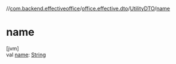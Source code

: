 //[com.backend.effectiveoffice](IdeaProjects/labs-office-elevator/effectiveOfficeBackend/documentation/gfm/index.md)/[office.effective.dto](IdeaProjects/labs-office-elevator/effectiveOfficeBackend/documentation/gfm/com.backend.effectiveoffice/office.effective.dto/index.md)/[UtilityDTO](IdeaProjects/labs-office-elevator/effectiveOfficeBackend/documentation/gfm/com.backend.effectiveoffice/office.effective.dto/-utility-d-t-o/index.md)/[name](IdeaProjects/labs-office-elevator/effectiveOfficeBackend/documentation/gfm/com.backend.effectiveoffice/office.effective.dto/-utility-d-t-o/name.md)

# name

[jvm]\
val [name](IdeaProjects/labs-office-elevator/effectiveOfficeBackend/documentation/gfm/com.backend.effectiveoffice/office.effective.dto/-utility-d-t-o/name.md): [String](https://kotlinlang.org/api/latest/jvm/stdlib/kotlin/-string/index.html)
